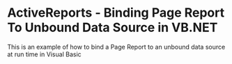 # ActiveReports - Binding Page Report To Unbound Data Source in VB.NET
This is an example of how to bind a Page Report to an unbound data source at run time in Visual Basic
